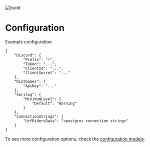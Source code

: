 ![build](https://github.com/JanBohunovsky/UrfRidersBot/workflows/build/badge.svg)

# Configuration
Example configuration:  
```json5
{
    "Discord": {
        "Prefix": "!",
        "Token": "...",
        "ClientId": "...",
        "ClientSecret": "..."
    },
    "RiotGames": {
        "ApiKey": "..."
    },
    "Serilog": {
        "MinimumLevel": {
            "Default": "Warning"
        }
    },
    "ConnectionStrings": {
        "UrfRidersData": "<postgres connection string>"
    }
}
```
To see more configuration options, check the [configuration models](/src/UrfRidersBot.Discord/Configuration).